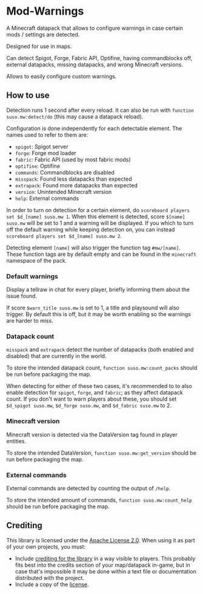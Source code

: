 # Mod-Warnings
A Minecraft datapack that allows to configure warnings in case certain mods / settings are detected.

Designed for use in maps.

Can detect Spigot, Forge, Fabric API, Optifine, having commandblocks off, external datapacks, missing datapacks, and wrong Minecraft versions.

Allows to easily configure custom warnings.

## How to use
Detection runs 1 second after every reload. It can also be run with `function suso.mw:detect/do` (this may cause a datapack reload).

Configuration is done independently for each detectable element. The names used to refer to them are:
- `spigot`: Spigot server
- `forge`: Forge mod loader
- `fabric`: Fabric API (used by most fabric mods)
- `optifine`: Optifine
- `commands`: Commandblocks are disabled
- `misspack`: Found less datapacks than expected
- `extrapack`: Found more datapacks than expected
- `version`: Unintended Minecraft version
- `help`: External commands

In order to turn on detection for a certain element, do `scoreboard players set $d_[name] suso.mw 1`. When this element is detected, score `$[name] suso.mw` will be set to 1 and a warning will be displayed. If you which to turn off the default warning while keeping detection on, you can instead `scoreboard players set $d_[name] suso.mw 2`.

Detecting element `[name]` will also trigger the function tag `#mw/[name]`. These function tags are by default empty and can be found in the `minecraft` namespace of the pack.

### Default warnings
Display a tellraw in chat for every player, briefly informing them about the issue found.

If score `$warn_title suso.mw` is set to 1, a title and playsound will also trigger. By default this is off, but it may be worth enabling so the warnings are harder to miss.

### Datapack count
`misspack` and `extrapack` detect the number of datapacks (both enabled and disabled) that are currently in the world.

To store the intended datapack count, `function suso.mw:count_packs` should be run before packaging the map.

When detecting for either of these two cases, it's recommended to to also enable detection for `spigot`, `forge`, and `fabric`; as they affect datapack count. If you don't want to warn players about these, you should set `$d_spigot suso.mw`, `$d_forge suso.mw`, and `$d_fabric suso.mw` to 2.

### Minecraft version
Minecraft version is detected via the DataVersion tag found in player entities.

To store the intended DataVersion, `function suso.mw:get_version` should be run before packaging the map.

### External commands
External commands are detected by counting the output of `/help`.

To store the intended amount of commands, `function suso.mw:count_help` should be run before packaging the map.

## Crediting
This library is licensed under the [Apache License 2.0](https://github.com/5uso/Mod-Warnings/blob/main/LICENSE). When using it as part of  your own projects, you must:

- Include [crediting for the library](https://github.com/5uso/Mod-Warnings/blob/main/NOTICE) in a way visible to players. This probably fits best into the credits section of your map/datapack in-game, but in case that's impossible it may be done within a text file or documentation distributed with the project.
- Include a copy of the [license](https://github.com/5uso/Mod-Warnings/blob/main/LICENSE).
